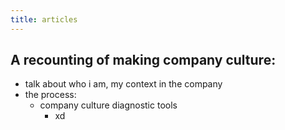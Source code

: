 ```yaml
---
title: articles
---
```


## A recounting of making company culture:

- talk about who i am, my context in the company
- the process:
  - company culture diagnostic tools
    - xd
##
